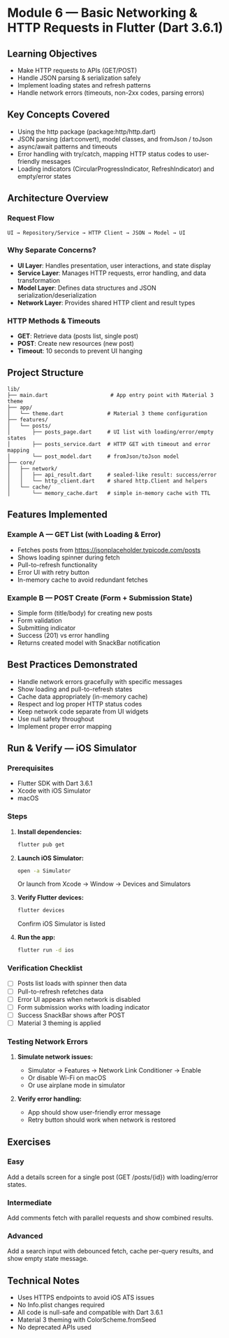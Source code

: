 # Module 6 — Basic Networking & HTTP Requests in Flutter (Dart 3.6.1)

## Learning Objectives
- Make HTTP requests to APIs (GET/POST)
- Handle JSON parsing & serialization safely
- Implement loading states and refresh patterns
- Handle network errors (timeouts, non-2xx codes, parsing errors)

## Key Concepts Covered
- Using the http package (package:http/http.dart)
- JSON parsing (dart:convert), model classes, and fromJson / toJson
- async/await patterns and timeouts
- Error handling with try/catch, mapping HTTP status codes to user-friendly messages
- Loading indicators (CircularProgressIndicator, RefreshIndicator) and empty/error states

## Architecture Overview

### Request Flow
```
UI → Repository/Service → HTTP Client → JSON → Model → UI
```

### Why Separate Concerns?
- **UI Layer**: Handles presentation, user interactions, and state display
- **Service Layer**: Manages HTTP requests, error handling, and data transformation
- **Model Layer**: Defines data structures and JSON serialization/deserialization
- **Network Layer**: Provides shared HTTP client and result types

### HTTP Methods & Timeouts
- **GET**: Retrieve data (posts list, single post)
- **POST**: Create new resources (new post)
- **Timeout**: 10 seconds to prevent UI hanging

## Project Structure
```
lib/
├── main.dart                    # App entry point with Material 3 theme
├── app/
│   └── theme.dart              # Material 3 theme configuration
├── features/
│   └── posts/
│       ├── posts_page.dart     # UI list with loading/error/empty states
│       ├── posts_service.dart  # HTTP GET with timeout and error mapping
│       └── post_model.dart     # fromJson/toJson model
├── core/
│   ├── network/
│   │   ├── api_result.dart     # sealed-like result: success/error
│   │   └── http_client.dart    # shared http.Client and helpers
│   └── cache/
│       └── memory_cache.dart   # simple in-memory cache with TTL
```

## Features Implemented

### Example A — GET List (with Loading & Error)
- Fetches posts from https://jsonplaceholder.typicode.com/posts
- Shows loading spinner during fetch
- Pull-to-refresh functionality
- Error UI with retry button
- In-memory cache to avoid redundant fetches

### Example B — POST Create (Form + Submission State)
- Simple form (title/body) for creating new posts
- Form validation
- Submitting indicator
- Success (201) vs error handling
- Returns created model with SnackBar notification

## Best Practices Demonstrated
- Handle network errors gracefully with specific messages
- Show loading and pull-to-refresh states
- Cache data appropriately (in-memory cache)
- Respect and log proper HTTP status codes
- Keep network code separate from UI widgets
- Use null safety throughout
- Implement proper error mapping

## Run & Verify — iOS Simulator

### Prerequisites
- Flutter SDK with Dart 3.6.1
- Xcode with iOS Simulator
- macOS

### Steps
1. **Install dependencies:**
   ```bash
   flutter pub get
   ```

2. **Launch iOS Simulator:**
   ```bash
   open -a Simulator
   ```
   Or launch from Xcode → Window → Devices and Simulators

3. **Verify Flutter devices:**
   ```bash
   flutter devices
   ```
   Confirm iOS Simulator is listed

4. **Run the app:**
   ```bash
   flutter run -d ios
   ```

### Verification Checklist
- [ ] Posts list loads with spinner then data
- [ ] Pull-to-refresh refetches data
- [ ] Error UI appears when network is disabled
- [ ] Form submission works with loading indicator
- [ ] Success SnackBar shows after POST
- [ ] Material 3 theming is applied

### Testing Network Errors
1. **Simulate network issues:**
   - Simulator → Features → Network Link Conditioner → Enable
   - Or disable Wi-Fi on macOS
   - Or use airplane mode in simulator

2. **Verify error handling:**
   - App should show user-friendly error message
   - Retry button should work when network is restored

## Exercises

### Easy
Add a details screen for a single post (GET /posts/{id}) with loading/error states.

### Intermediate
Add comments fetch with parallel requests and show combined results.

### Advanced
Add a search input with debounced fetch, cache per-query results, and show empty state message.

## Technical Notes
- Uses HTTPS endpoints to avoid iOS ATS issues
- No Info.plist changes required
- All code is null-safe and compatible with Dart 3.6.1
- Material 3 theming with ColorScheme.fromSeed
- No deprecated APIs used
